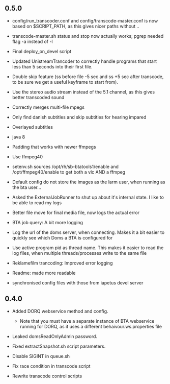 
0.5.0
-----
* config/run_transcoder.conf and config/transcode-master.conf is now based on $SCRIPT_PATH, as this gives nicer paths without ..
* transcode-master.sh status and stop now actually works;  pgrep needed flag -a instead of -l

* Final deploy_on_devel script

* Updated UnistreamTrancoder to correctly handle programs that start less than 5 seconds into their first file.
* Double skip feature (ss before file -5 sec and ss +5 sec after transcode, to be sure we get a useful keyframe to start from).

* Use the stereo audio stream instead of the 5.1 channel, as this gives better transcoded sound

* Correctly merges multi-file mpegs

* Only find danish subtitles and skip subtitles for hearing impared
* Overlayed subtitles

* java 8 

* Padding that works with newer ffmpegs
* Use ffmpeg40
* setenv.sh sources /opt/rh/sb-btatools1/enable and /opt/ffmpeg40/enable to get both a vlc AND a ffmpeg

* Default config do not store the images as the larm user, when running as the bta user...

* Asked the ExternalJobRunner to shut up about it's internal state. I like to be able to read my logs
* Better file move for final media file, now logs the actual error
* BTA job query: A bit more logging
* Log the url of the doms server, when connecting. Makes it a bit easier to quickly see which Doms a BTA is configured for
* Use active program pid as thread name. This makes it easier to read the log files, when multiple threads/processes write to the same file
* Reklamefilm trancoding: Improved error logging

* Readme: made more readable

* synchronised config files with those from iapetus devel server


0.4.0
-----

* Added DORQ webservice method and config.
    * Note that you must have a separate instance of BTA webservice running for DORQ, as it uses a different behaivour.ws.properties file
* Leaked domsReadOnlyAdmin password.

* Fixed extractSnapshot.sh script parameters.

* Disable SIGINT in queue.sh
* Fix race condition in transcode script
* Rewrite transcode control scripts